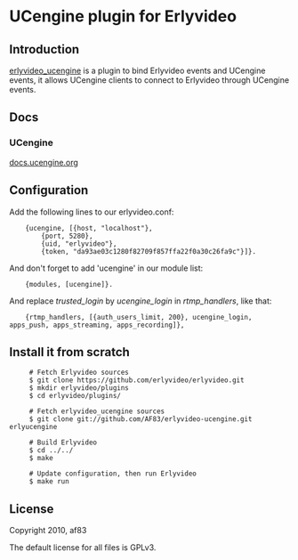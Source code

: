 # UCengine plugin for Erlyvideo

## Introduction

[erlyvideo_ucengine](https://github.com/AF83/erlyvideo-ucengine) is a plugin to bind Erlyvideo events and UCengine events, it allows UCengine clients to connect to Erlyvideo through UCengine events.

## Docs

### UCengine

[docs.ucengine.org](http://docs.ucengine.org)

## Configuration

Add the following lines to our erlyvideo.conf:

        {ucengine, [{host, "localhost"},
            {port, 5280},
            {uid, "erlyvideo"},
            {token, "da93ae03c1280f82709f857ffa22f0a30c26fa9c"}]}.

And don't forget to add 'ucengine' in our module list:

        {modules, [ucengine]}.

And replace *trusted_login* by *ucengine_login* in *rtmp_handlers*, like that:

        {rtmp_handlers, [{auth_users_limit, 200}, ucengine_login, apps_push, apps_streaming, apps_recording]},

## Install it from scratch

         # Fetch Erlyvideo sources
         $ git clone https://github.com/erlyvideo/erlyvideo.git
         $ mkdir erlyvideo/plugins
         $ cd erlyvideo/plugins/

         # Fetch erlyvideo_ucengine sources
         $ git clone git://github.com/AF83/erlyvideo-ucengine.git erlyucengine

         # Build Erlyvideo
         $ cd ../../
         $ make

         # Update configuration, then run Erlyvideo
         $ make run

## License

Copyright 2010, af83

The default license for all files is GPLv3.
